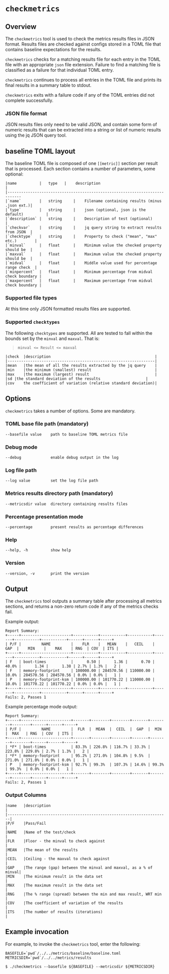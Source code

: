 # `checkmetrics`

## Overview

The `checkmetrics` tool is used to check the metrics results files in 
JSON format. Results files are checked against configs stored in a TOML
file that contains baseline expectations for the results.

`checkmetrics` checks for a matching results file for each entry in the
TOML file with an appropriate `json` file extension. Failure to find a matching
file is classified as a failure for that individual TOML entry.

`checkmetrics` continues to process all entries in the TOML file and prints its
final results in a summary table to stdout.

`checkmetrics` exits with a failure code if any of the TOML entries did not
complete successfully.

### JSON file format

JSON results files only need to be valid JSON, and contain some form of numeric results
that can be extracted into a string or list of numeric results using the jq JSON query tool.

## baseline TOML layout

The baseline TOML file is composed of one `[[metric]]` section per result that is processed.
Each section contains a number of parameters, some optional:

```
|name	       |   type	  |    description                                   | 
|----------------------------------------------------------------------------
|`name`	       |   string	  |    Filename containing results (minus .json ext.)|
|`type`	       |   string	  |    json (optional, json is the default)          |
|`description` |   string	  |    Description of test (optional)                |
|`checkvar`    |   string	  |    jq query string to extract results from JSON  |
|`checktype`   |   string	  |    Property to check ("mean", "max" etc.)        |
|`minval`      |   float	  |    Minimum value the checked property should be  |
|`maxval`      |   float	  |    Maximum value the checked property should be  |
|`midval`      |   float	  |    Middle value used for percentage range check  |
|`minpercent`  |   float	  |    Minimum percentage from midval check boundary |
|`maxpercent`  |   float	  |    Maximum percentage from midval check boundary |
```

### Supported file types

At this time only JSON formatted results files are supported.

### Supported `checktypes`

The following `checktypes` are supported. All are tested to fall within the bounds set by the `minval`
and `maxval`. That is:

> `minval <= Result <= maxval`

```
|check	|description                                              |
|-----------------------------------------------------------------|
|mean	|the mean of all the results extracted by the jq query    |
|min	|the minimum (smallest) result                            |
|max	|the maximum (largest) result                             |
|sd	|the standard deviation of the results                    |
|cov	the coefficient of variation (relative standard deviation)|
```

## Options

`checkmetrics` takes a number of options. Some are mandatory.

### TOML base file path (mandatory)

```
--basefile value    path to baseline TOML metrics file
```

### Debug mode

```
--debug             enable debug output in the log
```

### Log file path

```
--log value         set the log file path
```

### Metrics results directory path (mandatory)

```
--metricsdir value  directory containing results files
```

### Percentage presentation mode

```
--percentage        present results as percentage differences
```

### Help

```
--help, -h          show help
```

### Version

```
--version, -v       print the version
```

## Output

The `checkmetrics` tool outputs a summary table after processing all metrics sections, and returns
a non-zero return code if any of the metrics checks fail.

Example output:

```
Report Summary:
+-----+----------------------+-----------+-----------+-----------+-------+-----------+-----------+------+------+-----+
| P/F |         NAME         |    FLR    |   MEAN    |   CEIL    |  GAP  |    MIN    |    MAX    | RNG  | COV  | ITS |
+-----+----------------------+-----------+-----------+-----------+-------+-----------+-----------+------+------+-----+
| F   | boot-times           |      0.50 |      1.36 |      0.70 | 40.0% |      1.34 |      1.38 | 2.7% | 1.3% |   2 |
| F   | memory-footprint     | 100000.00 | 284570.56 | 110000.00 | 10.0% | 284570.56 | 284570.56 | 0.0% | 0.0% |   1 |
| P   | memory-footprint-ksm | 100000.00 | 101770.22 | 110000.00 | 10.0% | 101770.22 | 101770.22 | 0.0% | 0.0% |   1 |
+-----+----------------------+-----------+-----------+-----------+-------+-----------+-----------+------+------+-----+
Fails: 2, Passes 1
```

Example percentage mode output:

```
Report Summary:
+-----+----------------------+-------+--------+--------+-------+--------+--------+------+------+-----+
| P/F |         NAME         |  FLR  |  MEAN  |  CEIL  |  GAP  |  MIN   |  MAX   | RNG  | COV  | ITS |
+-----+----------------------+-------+--------+--------+-------+--------+--------+------+------+-----+
| *F* | boot-times           | 83.3% | 226.8% | 116.7% | 33.3% | 223.8% | 229.8% | 2.7% | 1.3% |   2 |
| *F* | memory-footprint     | 95.2% | 271.0% | 104.8% | 9.5%  | 271.0% | 271.0% | 0.0% | 0.0% |   1 |
| P   | memory-footprint-ksm | 92.7% | 99.3%  | 107.3% | 14.6% | 99.3%  | 99.3%  | 0.0% | 0.0% |   1 |
+-----+----------------------+-------+--------+--------+-------+--------+--------+------+------+-----+
Fails: 2, Passes 1
```

### Output Columns

```
|name	|description                                                    |
|-----------------------------------------------------------------------|
|P/F	|Pass/Fail                                                      |
|NAME	|Name of the test/check                                         |
|FLR	|Floor - the minval to check against                            |
|MEAN	|The mean of the results                                        |
|CEIL	|Ceiling - the maxval to check against                          |
|GAP	|The range (gap) between the minval and maxval, as a % of minval|
|MIN	|The minimum result in the data set                             |
|MAX	|The maximum result in the data set                             |
|RNG	|The % range (spread) between the min and max result, WRT min   |
|COV	|The coefficient of variation of the results                    |
|ITS	|The number of results (iterations)                             |
```

## Example invocation

For example, to invoke the `checkmetrics` tool, enter the following:

```
BASEFILE=`pwd`/../../metrics/baseline/baseline.toml
METRICSDIR=`pwd`/../../metrics/results

$ ./checkmetrics --basefile ${BASEFILE} --metricsdir ${METRICSDIR}
```
